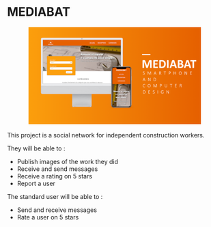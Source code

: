 # MEDIABAT

<p align="center">
<img src="conception/concept/MAQUETTE.png" width="80%">
</p>

This project is a social network for independent construction workers.

They will be able to :
- Publish images of the work they did
- Receive and send messages
- Receive a rating on 5 stars
- Report a user

The standard user will be able to :
- Send and receive messages
- Rate a user on 5 stars
